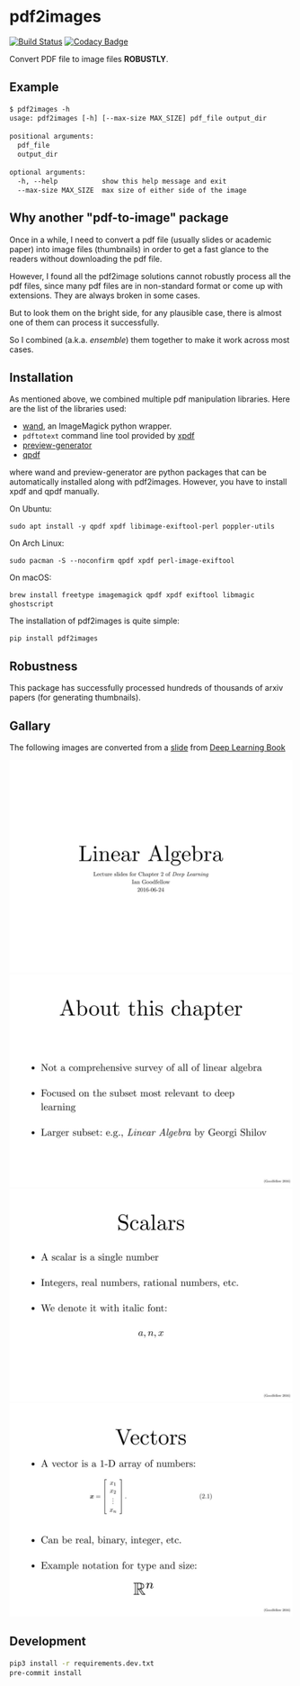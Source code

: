 # pdf2images
[![Build Status](https://travis-ci.com/zxytim/pdf2images.svg?branch=master)](https://travis-ci.com/zxytim/pdf2images) [![Codacy Badge](https://api.codacy.com/project/badge/Grade/0d229594113d431fb2d97adeb8cd0f7d)](https://www.codacy.com/manual/zxytim/pdf2images?utm_source=github.com&amp;utm_medium=referral&amp;utm_content=zxytim/pdf2images&amp;utm_campaign=Badge_Grade)

Convert PDF file to image files **ROBUSTLY**.

## Example
```
$ pdf2images -h
usage: pdf2images [-h] [--max-size MAX_SIZE] pdf_file output_dir

positional arguments:
  pdf_file
  output_dir

optional arguments:
  -h, --help           show this help message and exit
  --max-size MAX_SIZE  max size of either side of the image
```

## Why another "pdf-to-image" package
Once in a while, I need to convert a pdf file (usually slides or academic
paper) into image files (thumbnails) in order to get a fast glance to the
readers without downloading the pdf file.

However, I found all the pdf2image solutions cannot robustly process all the
pdf files, since many pdf files are in non-standard format or come up with
extensions. They are always broken in some cases.

But to look them on the bright side, for any plausible case, there is almost
one of them can process it successfully.

So I combined (a.k.a. *ensemble*) them together to make it work across most cases.

## Installation
As mentioned above, we combined multiple pdf manipulation libraries. Here are
the list of the libraries used:
- [wand](http://docs.wand-py.org), an ImageMagick python wrapper.
- `pdftotext` command line tool provided by [xpdf](http://www.xpdfreader.com/)
- [preview-generator](https://github.com/algoo/preview-generator)
- [qpdf](https://github.com/qpdf/qpdf)

where wand and preview-generator are python packages that can be automatically
installed along with pdf2images. However, you have to install xpdf and qpdf
manually.

On Ubuntu:
```
sudo apt install -y qpdf xpdf libimage-exiftool-perl poppler-utils
```

On Arch Linux:
```
sudo pacman -S --noconfirm qpdf xpdf perl-image-exiftool
```

On macOS:
```
brew install freetype imagemagick qpdf xpdf exiftool libmagic ghostscript
```

The installation of pdf2images is quite simple:
```
pip install pdf2images
```

## Robustness
This package has successfully processed hundreds of thousands of arxiv papers
(for generating thumbnails).

## Gallary
The following images are converted from a [slide](https://www.deeplearningbook.org/slides/02_linear_algebra.pdf) from [Deep Learning Book](https://www.deeplearningbook.org/lecture_slides.html)

![page-0](assets/0.png)
![page-1](assets/1.png)
![page-2](assets/2.png)
![page-3](assets/3.png)

## Development
```bash
pip3 install -r requirements.dev.txt
pre-commit install
```
